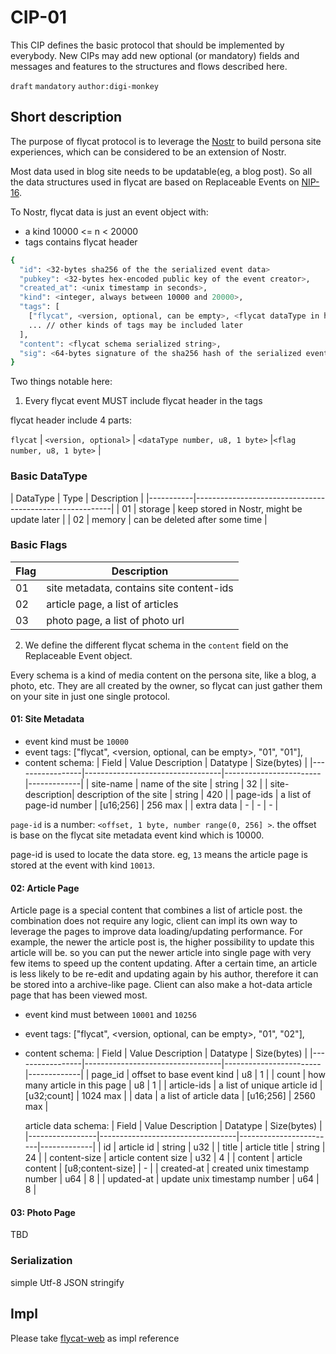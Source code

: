 # CIP-01

This CIP defines the basic protocol that should be implemented by everybody. New CIPs may add new optional (or mandatory) fields and messages and features to the structures and flows described here.

`draft` `mandatory` `author:digi-monkey`

## Short description

The purpose of flycat protocol is to leverage the [Nostr](https://github.com/nostr-protocol/nips) to build persona site experiences, which can be considered to be an extension of Nostr.

Most data used in blog site needs to be updatable(eg, a blog post). So all the data structures used in flycat are based on Replaceable Events on [NIP-16](https://github.com/nostr-protocol/nips/blob/master/16.md).

To Nostr, flycat data is just an event object with:

- a kind 10000 <= n < 20000
- tags contains flycat header

```sh
{
  "id": <32-bytes sha256 of the the serialized event data>
  "pubkey": <32-bytes hex-encoded public key of the event creator>,
  "created_at": <unix timestamp in seconds>,
  "kind": <integer, always between 10000 and 20000>,
  "tags": [
    ["flycat", <version, optional, can be empty>, <flycat dataType in hexStr, always "01">, <flycat flag in hexStr, eg:"01", "02">],
    ... // other kinds of tags may be included later
  ],
  "content": <flycat schema serialized string>,
  "sig": <64-bytes signature of the sha256 hash of the serialized event data, which is the same as the "id" field>
}
```

Two things notable here:

1. Every flycat event MUST include flycat header in the tags

flycat header include 4 parts:

`flycat` | `<version, optional>` | `<dataType number, u8, 1 byte>` |`<flag number, u8, 1 byte>` |

### Basic DataType

| DataType  | Type    | Description                                   |
|-----------|---------------------------------------------------------|
| 01        | storage | keep stored in Nostr, might be update later   |
| 02        | memory  | can be deleted after some time                |

### Basic Flags

| Flag  | Description                                         |
|-------|-----------------------------------------------------|
| 01    | site metadata, contains site content-ids            |
| 02    | article page, a list of articles                    |
| 03    | photo page, a list of photo url                     |

2. We define the different flycat schema in the `content` field on the Replaceable Event object.

Every schema is a kind of media content on the persona site, like a blog, a photo, etc. They are all created by the owner, so flycat can just gather them on your site in just one single protocol.

#### 01: Site Metadata

- event kind must be `10000`
- event tags: ["flycat", <version, optional, can be empty>, "01", "01"],
- content schema:
  | Field           | Value Description                | Datatype               | Size(bytes) |
  |-----------------|----------------------------------|------------------------|-------------|
  | site-name       | name of the site                 | string                 | 32          |
  | site-description| description of the site          | string                 | 420         |
  | page-ids        | a list of page-id number         | [u16;256]              | 256 max     |
  | extra data      | -                                |  -                     | -           |

`page-id` is a number: `<offset, 1 byte, number range(0, 256] >`. the offset is base on the flycat site metadata event kind which is 10000.

page-id is used to locate the data store. eg, `13` means the article page is stored at the event with kind `10013`.

#### 02: Article Page

Article page is a special content that combines a list of article post. the combination does not require any logic, client can impl its own way to leverage the pages to improve data loading/updating performance. For example, the newer the article post is, the higher possibility to update this article will be. so you can put the newer article into single page with very few items to speed up the content updating. After a certain time, an article is less likely to be re-edit and updating again by his author, therefore it can be stored into a archive-like page. Client can also make a hot-data article page that has been viewed most.

- event kind must between `10001` and `10256`
- event tags: ["flycat", <version, optional, can be empty>, "01", "02"],
- content schema:
  | Field           | Value Description                | Datatype               | Size(bytes) |
  |-----------------|----------------------------------|------------------------|-------------|
  | page_id         | offset to base event kind        | u8                     | 1           |
  | count           | how many article in this page    | u8                     | 1           |
  | article-ids     | a list of unique article id      | [u32;count]            | 1024 max    |
  | data            | a list of article data           | [u16;256]              | 2560 max    |
  
  article data schema:
  | Field           | Value Description                | Datatype               | Size(bytes) |
  |-----------------|----------------------------------|------------------------|-------------|
  | id              | article id                       | string                 | u32         |
  | title           | article title                    | string                 | 24          |
  | content-size    | article content size             | u32                    | 4           |
  | content         | article content                  | [u8;content-size]      | -           |
  | created-at      | created unix timestamp number    | u64                    | 8           |
  | updated-at      | update  unix timestamp number    | u64                    | 8           |

#### 03: Photo Page
TBD

### Serialization

simple Utf-8 JSON stringify

## Impl

Please take [flycat-web](https://github.com/digi-monkey/flycat-web/blob/master/src/service/flycat-protocol.ts) as impl reference
